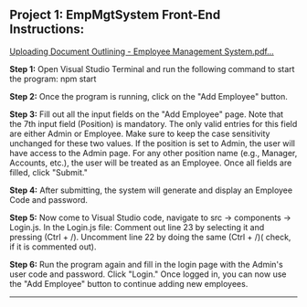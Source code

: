 Project 1:   EmpMgtSystem 
Front-End Instructions:
----------------------------

[Uploading Document Outlining - Employee Management System.pdf…]()

**Step 1:**
Open Visual Studio Terminal and run the following command to start the program:
npm start

**Step 2:**
Once the program is running, click on the "Add Employee" button.

**Step 3:**
Fill out all the input fields on the "Add Employee" page.
Note that the 7th input field (Position) is mandatory.
The only valid entries for this field are either Admin or Employee.
Make sure to keep the case sensitivity unchanged for these two values.
If the position is set to Admin, the user will have access to the Admin page.
For any other position name (e.g., Manager, Accounts, etc.), the user will be treated as an Employee.
Once all fields are filled, click "Submit."

**Step 4:**
After submitting, the system will generate and display an Employee Code and password.

**Step 5:**
Now come to Visual Studio code, navigate to src -> components -> Login.js.
In the Login.js file:
Comment out line 23 by selecting it and pressing (Ctrl + /).
Uncomment line 22 by doing the same (Ctrl + /)( check, if it is commented out).

**Step 6:**
Run the program again and fill in the login page with the Admin's user code and password. Click "Login."
Once logged in, you can now use the "Add Employee" button to continue adding new employees.

********************************************************************************************************
